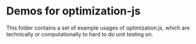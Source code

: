 # Demos for optimization-js

This folder contains a set of example usages of optimization.js, which are technically or computationally to hard to do unit testing on. 

